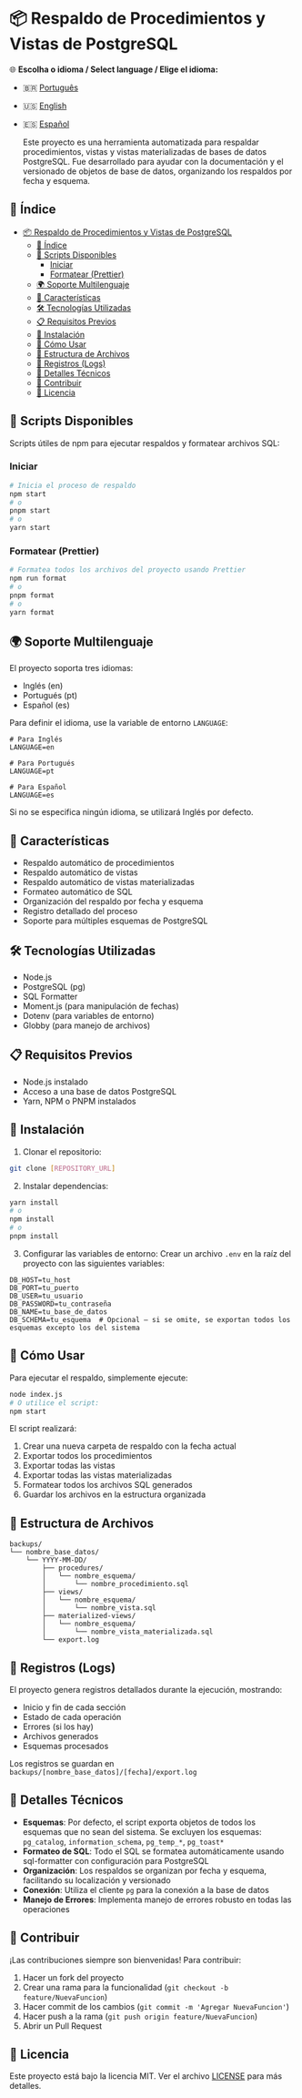 # 📦 Respaldo de Procedimientos y Vistas de PostgreSQL

🌐 **Escolha o idioma / Select language / Elige el idioma:**

- 🇧🇷 [Português](README.pt.md)
- 🇺🇸 [English](README.en.md)
- 🇪🇸 [Español](README.es.md)

  Este proyecto es una herramienta automatizada para respaldar procedimientos, vistas y vistas
  materializadas de bases de datos PostgreSQL. Fue desarrollado para ayudar con la documentación y
  el versionado de objetos de base de datos, organizando los respaldos por fecha y esquema.

## 📑 Índice

- [📦 Respaldo de Procedimientos y Vistas de PostgreSQL](#-respaldo-de-procedimientos-y-vistas-de-postgresql)
  - [📑 Índice](#-índice)
  - [🚀 Scripts Disponibles](#-scripts-disponibles)
    - [Iniciar](#iniciar)
    - [Formatear (Prettier)](#formatear-prettier)
  - [🌍 Soporte Multilenguaje](#-soporte-multilenguaje)
  - [🚀 Características](#-características)
  - [🛠️ Tecnologías Utilizadas](#️-tecnologías-utilizadas)
  - [📋 Requisitos Previos](#-requisitos-previos)
  - [🔧 Instalación](#-instalación)
  - [🚀 Cómo Usar](#-cómo-usar)
  - [📁 Estructura de Archivos](#-estructura-de-archivos)
  - [📝 Registros (Logs)](#-registros-logs)
  - [🧐 Detalles Técnicos](#-detalles-técnicos)
  - [🤝 Contribuir](#-contribuir)
  - [📄 Licencia](#-licencia)

## 🚀 Scripts Disponibles

Scripts útiles de npm para ejecutar respaldos y formatear archivos SQL:

### Iniciar

```bash
# Inicia el proceso de respaldo
npm start
# o
pnpm start
# o
yarn start
```

### Formatear (Prettier)

```bash
# Formatea todos los archivos del proyecto usando Prettier
npm run format
# o
pnpm format
# o
yarn format
```

## 🌍 Soporte Multilenguaje

El proyecto soporta tres idiomas:

- Inglés (en)
- Portugués (pt)
- Español (es)

Para definir el idioma, use la variable de entorno `LANGUAGE`:

```env
# Para Inglés
LANGUAGE=en

# Para Portugués
LANGUAGE=pt

# Para Español
LANGUAGE=es
```

Si no se especifica ningún idioma, se utilizará Inglés por defecto.

## 🚀 Características

- Respaldo automático de procedimientos
- Respaldo automático de vistas
- Respaldo automático de vistas materializadas
- Formateo automático de SQL
- Organización del respaldo por fecha y esquema
- Registro detallado del proceso
- Soporte para múltiples esquemas de PostgreSQL

## 🛠️ Tecnologías Utilizadas

- Node.js
- PostgreSQL (pg)
- SQL Formatter
- Moment.js (para manipulación de fechas)
- Dotenv (para variables de entorno)
- Globby (para manejo de archivos)

## 📋 Requisitos Previos

- Node.js instalado
- Acceso a una base de datos PostgreSQL
- Yarn, NPM o PNPM instalados

## 🔧 Instalación

1. Clonar el repositorio:

```bash
git clone [REPOSITORY_URL]
```

2. Instalar dependencias:

```bash
yarn install
# o
npm install
# o
pnpm install
```

3. Configurar las variables de entorno: Crear un archivo `.env` en la raíz del proyecto con las
   siguientes variables:

```env
DB_HOST=tu_host
DB_PORT=tu_puerto
DB_USER=tu_usuario
DB_PASSWORD=tu_contraseña
DB_NAME=tu_base_de_datos
DB_SCHEMA=tu_esquema  # Opcional – si se omite, se exportan todos los esquemas excepto los del sistema
```

## 🚀 Cómo Usar

Para ejecutar el respaldo, simplemente ejecute:

```bash
node index.js
# O utilice el script:
npm start
```

El script realizará:

1. Crear una nueva carpeta de respaldo con la fecha actual
2. Exportar todos los procedimientos
3. Exportar todas las vistas
4. Exportar todas las vistas materializadas
5. Formatear todos los archivos SQL generados
6. Guardar los archivos en la estructura organizada

## 📁 Estructura de Archivos

```
backups/
└── nombre_base_datos/
    └── YYYY-MM-DD/
        ├── procedures/
        │   └── nombre_esquema/
        │       └── nombre_procedimiento.sql
        ├── views/
        │   └── nombre_esquema/
        │       └── nombre_vista.sql
        ├── materialized-views/
        │   └── nombre_esquema/
        │       └── nombre_vista_materializada.sql
        └── export.log
```

## 📝 Registros (Logs)

El proyecto genera registros detallados durante la ejecución, mostrando:

- Inicio y fin de cada sección
- Estado de cada operación
- Errores (si los hay)
- Archivos generados
- Esquemas procesados

Los registros se guardan en `backups/[nombre_base_datos]/[fecha]/export.log`

## 🧐 Detalles Técnicos

- **Esquemas**: Por defecto, el script exporta objetos de todos los esquemas que no sean del
  sistema. Se excluyen los esquemas: `pg_catalog`, `information_schema`, `pg_temp_*`, `pg_toast*`
- **Formateo de SQL**: Todo el SQL se formatea automáticamente usando sql-formatter con
  configuración para PostgreSQL
- **Organización**: Los respaldos se organizan por fecha y esquema, facilitando su localización y
  versionado
- **Conexión**: Utiliza el cliente `pg` para la conexión a la base de datos
- **Manejo de Errores**: Implementa manejo de errores robusto en todas las operaciones

## 🤝 Contribuir

¡Las contribuciones siempre son bienvenidas! Para contribuir:

1. Hacer un fork del proyecto
2. Crear una rama para la funcionalidad (`git checkout -b feature/NuevaFuncion`)
3. Hacer commit de los cambios (`git commit -m 'Agregar NuevaFuncion'`)
4. Hacer push a la rama (`git push origin feature/NuevaFuncion`)
5. Abrir un Pull Request

## 📄 Licencia

Este proyecto está bajo la licencia MIT. Ver el archivo [LICENSE](LICENSE) para más detalles.
